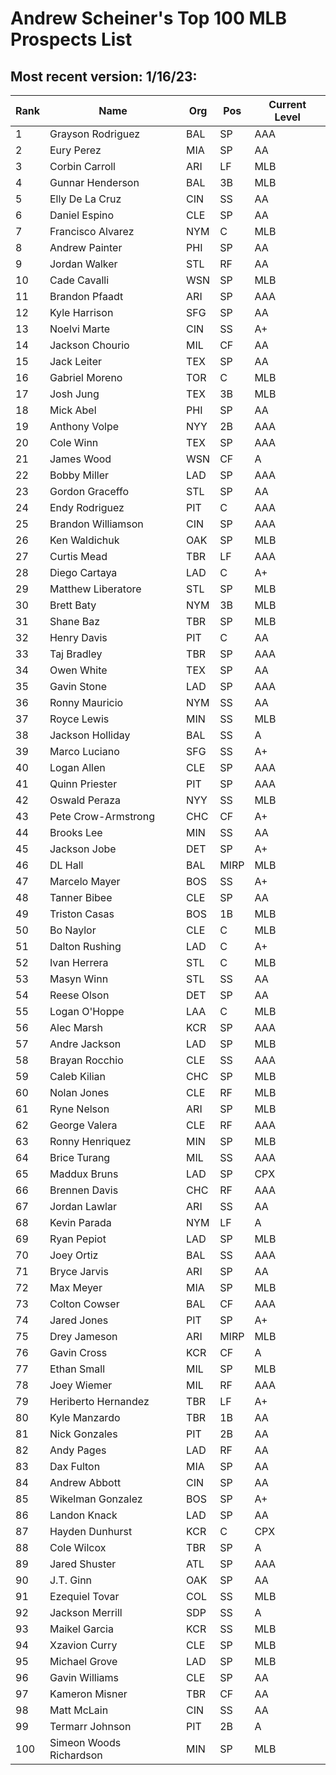 # Andrew Scheiner's Top 100 MLB Prospects List

## Most recent version: 1/16/23:

| Rank | Name                    | Org | Pos  | Current Level |
|------|-------------------------|-----|------|---------------|
| 1    | Grayson Rodriguez       | BAL | SP   | AAA           |
| 2    | Eury Perez              | MIA | SP   | AA            |
| 3    | Corbin Carroll          | ARI | LF   | MLB           |
| 4    | Gunnar Henderson        | BAL | 3B   | MLB           |
| 5    | Elly De La Cruz         | CIN | SS   | AA            |
| 6    | Daniel Espino           | CLE | SP   | AA            |
| 7    | Francisco Alvarez       | NYM | C    | MLB           |
| 8    | Andrew Painter          | PHI | SP   | AA            |
| 9    | Jordan Walker           | STL | RF   | AA            |
| 10   | Cade Cavalli            | WSN | SP   | MLB           |
| 11   | Brandon Pfaadt          | ARI | SP   | AAA           |
| 12   | Kyle Harrison           | SFG | SP   | AA            |
| 13   | Noelvi Marte            | CIN | SS   | A+            |
| 14   | Jackson Chourio         | MIL | CF   | AA            |
| 15   | Jack Leiter             | TEX | SP   | AA            |
| 16   | Gabriel Moreno          | TOR | C    | MLB           |
| 17   | Josh Jung               | TEX | 3B   | MLB           |
| 18   | Mick Abel               | PHI | SP   | AA            |
| 19   | Anthony Volpe           | NYY | 2B   | AAA           |
| 20   | Cole Winn               | TEX | SP   | AAA           |
| 21   | James Wood              | WSN | CF   | A             |
| 22   | Bobby Miller            | LAD | SP   | AAA           |
| 23   | Gordon Graceffo         | STL | SP   | AA            |
| 24   | Endy Rodriguez          | PIT | C    | AAA           |
| 25   | Brandon Williamson      | CIN | SP   | AAA           |
| 26   | Ken Waldichuk           | OAK | SP   | MLB           |
| 27   | Curtis Mead             | TBR | LF   | AAA           |
| 28   | Diego Cartaya           | LAD | C    | A+            |
| 29   | Matthew Liberatore      | STL | SP   | MLB           |
| 30   | Brett Baty              | NYM | 3B   | MLB           |
| 31   | Shane Baz               | TBR | SP   | MLB           |
| 32   | Henry Davis             | PIT | C    | AA            |
| 33   | Taj Bradley             | TBR | SP   | AAA           |
| 34   | Owen White              | TEX | SP   | AA            |
| 35   | Gavin Stone             | LAD | SP   | AAA           |
| 36   | Ronny Mauricio          | NYM | SS   | AA            |
| 37   | Royce Lewis             | MIN | SS   | MLB           |
| 38   | Jackson Holliday        | BAL | SS   | A             |
| 39   | Marco Luciano           | SFG | SS   | A+            |
| 40   | Logan Allen             | CLE | SP   | AAA           |
| 41   | Quinn Priester          | PIT | SP   | AAA           |
| 42   | Oswald Peraza           | NYY | SS   | MLB           |
| 43   | Pete Crow-Armstrong     | CHC | CF   | A+            |
| 44   | Brooks Lee              | MIN | SS   | AA            |
| 45   | Jackson Jobe            | DET | SP   | A+            |
| 46   | DL Hall                 | BAL | MIRP | MLB           |
| 47   | Marcelo Mayer           | BOS | SS   | A+            |
| 48   | Tanner Bibee            | CLE | SP   | AA            |
| 49   | Triston Casas           | BOS | 1B   | MLB           |
| 50   | Bo Naylor               | CLE | C    | MLB           |
| 51   | Dalton Rushing          | LAD | C    | A+            |
| 52   | Ivan Herrera            | STL | C    | MLB           |
| 53   | Masyn Winn              | STL | SS   | AA            |
| 54   | Reese Olson             | DET | SP   | AA            |
| 55   | Logan O'Hoppe           | LAA | C    | MLB           |
| 56   | Alec Marsh              | KCR | SP   | AAA           |
| 57   | Andre Jackson           | LAD | SP   | MLB           |
| 58   | Brayan Rocchio          | CLE | SS   | AAA           |
| 59   | Caleb Kilian            | CHC | SP   | MLB           |
| 60   | Nolan Jones             | CLE | RF   | MLB           |
| 61   | Ryne Nelson             | ARI | SP   | MLB           |
| 62   | George Valera           | CLE | RF   | AAA           |
| 63   | Ronny Henriquez         | MIN | SP   | MLB           |
| 64   | Brice Turang            | MIL | SS   | AAA           |
| 65   | Maddux Bruns            | LAD | SP   | CPX           |
| 66   | Brennen Davis           | CHC | RF   | AAA           |
| 67   | Jordan Lawlar           | ARI | SS   | AA            |
| 68   | Kevin Parada            | NYM | LF   | A             |
| 69   | Ryan Pepiot             | LAD | SP   | MLB           |
| 70   | Joey Ortiz              | BAL | SS   | AAA           |
| 71   | Bryce Jarvis            | ARI | SP   | AA            |
| 72   | Max Meyer               | MIA | SP   | MLB           |
| 73   | Colton Cowser           | BAL | CF   | AAA           |
| 74   | Jared Jones             | PIT | SP   | A+            |
| 75   | Drey Jameson            | ARI | MIRP | MLB           |
| 76   | Gavin Cross             | KCR | CF   | A             |
| 77   | Ethan Small             | MIL | SP   | MLB           |
| 78   | Joey Wiemer             | MIL | RF   | AAA           |
| 79   | Heriberto Hernandez     | TBR | LF   | A+            |
| 80   | Kyle Manzardo           | TBR | 1B   | AA            |
| 81   | Nick Gonzales           | PIT | 2B   | AA            |
| 82   | Andy Pages              | LAD | RF   | AA            |
| 83   | Dax Fulton              | MIA | SP   | AA            |
| 84   | Andrew Abbott           | CIN | SP   | AA            |
| 85   | Wikelman Gonzalez       | BOS | SP   | A+            |
| 86   | Landon Knack            | LAD | SP   | AA            |
| 87   | Hayden Dunhurst         | KCR | C    | CPX           |
| 88   | Cole Wilcox             | TBR | SP   | A             |
| 89   | Jared Shuster           | ATL | SP   | AAA           |
| 90   | J.T. Ginn               | OAK | SP   | AA            |
| 91   | Ezequiel Tovar          | COL | SS   | MLB           |
| 92   | Jackson Merrill         | SDP | SS   | A             |
| 93   | Maikel Garcia           | KCR | SS   | MLB           |
| 94   | Xzavion Curry           | CLE | SP   | MLB           |
| 95   | Michael Grove           | LAD | SP   | MLB           |
| 96   | Gavin Williams          | CLE | SP   | AA            |
| 97   | Kameron Misner          | TBR | CF   | AA            |
| 98   | Matt McLain             | CIN | SS   | AA            |
| 99   | Termarr Johnson         | PIT | 2B   | A             |
| 100  | Simeon Woods Richardson | MIN | SP   | MLB           |
